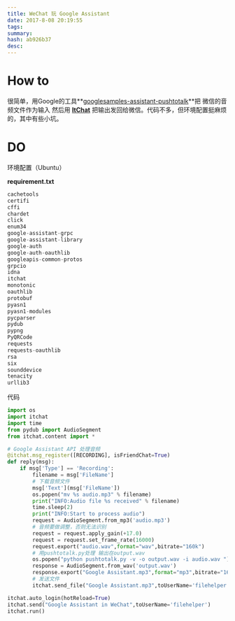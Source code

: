 ```yaml
---
title: WeChat 玩 Google Assistant
date: 2017-8-08 20:19:55
tags: 
summary: 
hash: ab926b37
desc: 
---
```


# How to

很简单，用Google的工具**[googlesamples-assistant-pushtotalk](https://github.com/googlesamples/assistant-sdk-python)**把  微信的音频文件作为输入 然后用 **[ItChat](https://github.com/littlecodersh/ItChat)** 把输出发回给微信。代码不多，但环境配置挺麻烦的，其中有些小坑。

# DO

环境配置（Ubuntu）

**requirement.txt**

```python
cachetools
certifi
cffi
chardet
click
enum34
google-assistant-grpc
google-assistant-library
google-auth
google-auth-oauthlib
googleapis-common-protos
grpcio
idna
itchat
monotonic
oauthlib
protobuf
pyasn1
pyasn1-modules
pycparser
pydub
pypng
PyQRCode
requests
requests-oauthlib
rsa
six
sounddevice
tenacity
urllib3

```

代码

```python
import os
import itchat
import time
from pydub import AudioSegment
from itchat.content import *

# Google Assistant API 处理音频
@itchat.msg_register([RECORDING], isFriendChat=True)
def reply(msg):
    if msg['Type'] == 'Recording':
        filename = msg['FileName']
        # 下载音频文件
        msg['Text'](msg['FileName'])
        os.popen("mv %s audio.mp3" % filename)
        print("INFO:Audio file %s received" % filename)
        time.sleep(2)
        print("INFO:Start to process audio")
        request = AudioSegment.from_mp3('audio.mp3')
        # 音频要做调整，否则无法识别
        request = request.apply_gain(+17.0)
        request = request.set_frame_rate(16000)
        request.export("audio.wav",format="wav",bitrate="160k")
        # 用pushtotalk.py处理 输出在output.wav
        os.popen("python pushtotalk.py -v -o output.wav -i audio.wav ").read()
        response = AudioSegment.from_wav('output.wav')
        response.export("Google Assistant.mp3",format="mp3",bitrate="160k")
        # 发送文件
        itchat.send_file("Google Assistant.mp3",toUserName='filehelper')

itchat.auto_login(hotReload=True)
itchat.send("Google Assistant in WeChat",toUserName='filehelper')
itchat.run()

```